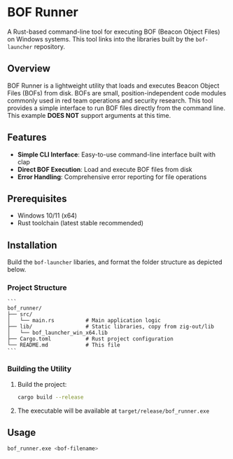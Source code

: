 # BOF Runner

A Rust-based command-line tool for executing BOF (Beacon Object Files) on Windows systems. This tool links into the libraries built by the `bof-launcher` repository.

## Overview

BOF Runner is a lightweight utility that loads and executes Beacon Object Files (BOFs) from disk. BOFs are small, position-independent code modules commonly used in red team operations and security research. This tool provides a simple interface to run BOF files directly from the command line. This example **DOES NOT** support arguments at this time.

## Features

- **Simple CLI Interface**: Easy-to-use command-line interface built with clap
- **Direct BOF Execution**: Load and execute BOF files from disk
- **Error Handling**: Comprehensive error reporting for file operations

## Prerequisites

- Windows 10/11 (x64)
- Rust toolchain (latest stable recommended)

## Installation
Build the `bof-launcher` libaries, and format the folder structure as depicted below.

### Project Structure
    ```
    bof_runner/
    ├── src/
    │   └── main.rs          # Main application logic
    ├── lib/                 # Static libraries, copy from zig-out/lib
    │   └── bof_launcher_win_x64.lib
    ├── Cargo.toml           # Rust project configuration
    └── README.md            # This file
    ```

### Building the Utility

1. Build the project:
   ```bash
   cargo build --release
   ```

2. The executable will be available at `target/release/bof_runner.exe`

## Usage
```bash
bof_runner.exe <bof-filename>
```
